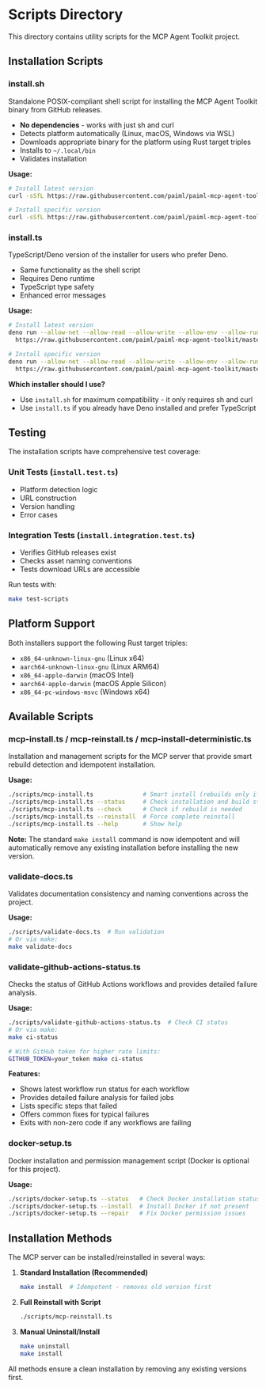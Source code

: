 # Scripts Directory

This directory contains utility scripts for the MCP Agent Toolkit project.

## Installation Scripts

### install.sh

Standalone POSIX-compliant shell script for installing the MCP Agent Toolkit
binary from GitHub releases.

- **No dependencies** - works with just sh and curl
- Detects platform automatically (Linux, macOS, Windows via WSL)
- Downloads appropriate binary for the platform using Rust target triples
- Installs to `~/.local/bin`
- Validates installation

**Usage:**

```bash
# Install latest version
curl -sSfL https://raw.githubusercontent.com/paiml/paiml-mcp-agent-toolkit/master/scripts/install.sh | sh

# Install specific version
curl -sSfL https://raw.githubusercontent.com/paiml/paiml-mcp-agent-toolkit/master/scripts/install.sh | sh -s v0.1.0
```

### install.ts

TypeScript/Deno version of the installer for users who prefer Deno.

- Same functionality as the shell script
- Requires Deno runtime
- TypeScript type safety
- Enhanced error messages

**Usage:**

```bash
# Install latest version
deno run --allow-net --allow-read --allow-write --allow-env --allow-run \
  https://raw.githubusercontent.com/paiml/paiml-mcp-agent-toolkit/master/scripts/install.ts

# Install specific version
deno run --allow-net --allow-read --allow-write --allow-env --allow-run \
  https://raw.githubusercontent.com/paiml/paiml-mcp-agent-toolkit/master/scripts/install.ts v0.1.0
```

**Which installer should I use?**

- Use `install.sh` for maximum compatibility - it only requires sh and curl
- Use `install.ts` if you already have Deno installed and prefer TypeScript

## Testing

The installation scripts have comprehensive test coverage:

### Unit Tests (`install.test.ts`)

- Platform detection logic
- URL construction
- Version handling
- Error cases

### Integration Tests (`install.integration.test.ts`)

- Verifies GitHub releases exist
- Checks asset naming conventions
- Tests download URLs are accessible

Run tests with:

```bash
make test-scripts
```

## Platform Support

Both installers support the following Rust target triples:

- `x86_64-unknown-linux-gnu` (Linux x64)
- `aarch64-unknown-linux-gnu` (Linux ARM64)
- `x86_64-apple-darwin` (macOS Intel)
- `aarch64-apple-darwin` (macOS Apple Silicon)
- `x86_64-pc-windows-msvc` (Windows x64)

## Available Scripts

### mcp-install.ts / mcp-reinstall.ts / mcp-install-deterministic.ts

Installation and management scripts for the MCP server that provide smart
rebuild detection and idempotent installation.

**Usage:**

```bash
./scripts/mcp-install.ts              # Smart install (rebuilds only if source changed)
./scripts/mcp-install.ts --status     # Check installation and build status
./scripts/mcp-install.ts --check      # Check if rebuild is needed
./scripts/mcp-install.ts --reinstall  # Force complete reinstall
./scripts/mcp-install.ts --help       # Show help
```

**Note:** The standard `make install` command is now idempotent and will
automatically remove any existing installation before installing the new
version.

### validate-docs.ts

Validates documentation consistency and naming conventions across the project.

**Usage:**

```bash
./scripts/validate-docs.ts  # Run validation
# Or via make:
make validate-docs
```

### validate-github-actions-status.ts

Checks the status of GitHub Actions workflows and provides detailed failure
analysis.

**Usage:**

```bash
./scripts/validate-github-actions-status.ts  # Check CI status
# Or via make:
make ci-status

# With GitHub token for higher rate limits:
GITHUB_TOKEN=your_token make ci-status
```

**Features:**

- Shows latest workflow run status for each workflow
- Provides detailed failure analysis for failed jobs
- Lists specific steps that failed
- Offers common fixes for typical failures
- Exits with non-zero code if any workflows are failing

### docker-setup.ts

Docker installation and permission management script (Docker is optional for
this project).

**Usage:**

```bash
./scripts/docker-setup.ts --status   # Check Docker installation status
./scripts/docker-setup.ts --install  # Install Docker if not present
./scripts/docker-setup.ts --repair   # Fix Docker permission issues
```

## Installation Methods

The MCP server can be installed/reinstalled in several ways:

1. **Standard Installation (Recommended)**
   ```bash
   make install  # Idempotent - removes old version first
   ```

2. **Full Reinstall with Script**
   ```bash
   ./scripts/mcp-reinstall.ts
   ```

3. **Manual Uninstall/Install**
   ```bash
   make uninstall
   make install
   ```

All methods ensure a clean installation by removing any existing versions first.
